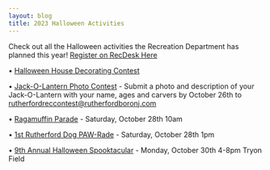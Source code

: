 ```yaml
---
layout: blog
title: 2023 Halloween Activities 
---
```


Check out all the Halloween activities the Recreation Department has planned this year! [Register on RecDesk Here](https://rutherfordnj.recdesk.com/Community/Program?category=8) 

• [Halloween House Decorating Contest](https://storage.googleapis.com/static.rutherford-nj.com/recreation/contests/2023_Halloween_House_Decorating.pdf) 

• [Jack-O-Lantern Photo Contest](https://storage.googleapis.com/static.rutherford-nj.com/recreation/contests/2023_JackOLantern_Contest.pdf) - Submit a photo and description of your Jack-O-Lantern with your name, ages and carvers by October 26th to rutherfordreccontest@rutherfordboronj.com

• [Ragamuffin Parade](https://storage.googleapis.com/static.rutherford-nj.com/recreation/contests/2023_Ragamuffin.pdf) - Saturday, October 28th 10am 

• [1st Rutherford Dog PAW-Rade](https://storage.googleapis.com/static.rutherford-nj.com/recreation/contests/2023_Halloween_DogPawRade.pdf)  - Saturday, October 28th 1pm

• [9th Annual Halloween Spooktacular](https://storage.googleapis.com/static.rutherford-nj.com/recreation/contests/2023_Spooktacular.pdf) - Monday, October 30th 4-8pm Tryon Field
